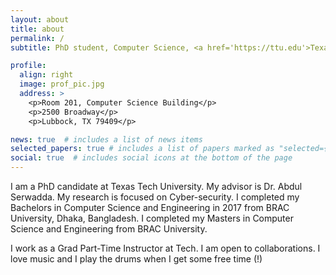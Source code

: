 ```yaml
---
layout: about
title: about
permalink: /
subtitle: PhD student, Computer Science, <a href='https://ttu.edu'>Texas Tech University</a>. 

profile:
  align: right
  image: prof_pic.jpg
  address: >
    <p>Room 201, Computer Science Building</p>
    <p>2500 Broadway</p>
    <p>Lubbock, TX 79409</p>

news: true  # includes a list of news items
selected_papers: true # includes a list of papers marked as "selected={true}"
social: true  # includes social icons at the bottom of the page
---
```


I am a PhD candidate at Texas Tech University. My advisor is Dr. Abdul Serwadda. My research is focused on Cyber-security. I completed my Bachelors in Computer Science and Engineering in 2017 from BRAC University, Dhaka, Bangladesh. I completed my Masters in Computer Science and Engineering from BRAC University. 

I work as a Grad Part-Time Instructor at Tech. 
I am open to collaborations.
I love music and I play the drums when I get some free time (!)